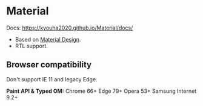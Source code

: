 # Material
Docs: https://kyouha2020.github.io/Material/docs/

* Based on [Material Design](https://material.io/).
* RTL support.

## Browser compatibility ##

Don't support IE 11 and legacy Edge.

**Paint API & Typed OM:** Chrome 66+ Edge 79+ Opera 53+ Samsung Internet 9.2+
